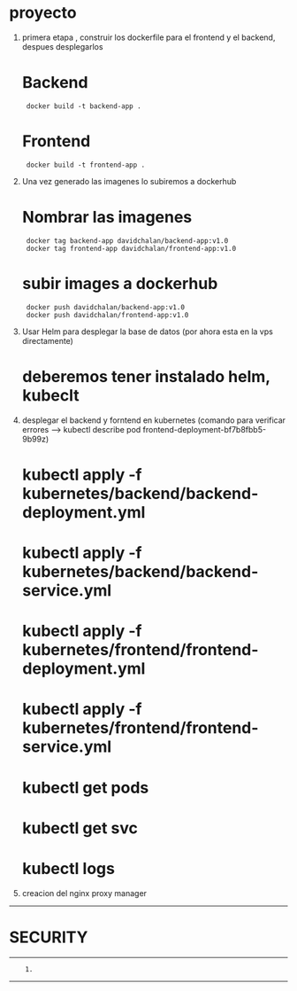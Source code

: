 # proyecto

1. primera etapa , construir los dockerfile para el frontend y el backend, despues desplegarlos 

    # Backend
        docker build -t backend-app . 

    # Frontend
        docker build -t frontend-app . 

2. Una vez generado las imagenes lo subiremos a dockerhub 
    # Nombrar las imagenes
        docker tag backend-app davidchalan/backend-app:v1.0
        docker tag frontend-app davidchalan/frontend-app:v1.0
    # subir images a dockerhub
        docker push davidchalan/backend-app:v1.0
        docker push davidchalan/frontend-app:v1.0

3. Usar Helm para desplegar la base de datos (por ahora esta en la vps directamente)
    # deberemos tener instalado helm, kubeclt

4. desplegar el backend y forntend en kubernetes (comando para verificar errores --> kubectl describe pod frontend-deployment-bf7b8fbb5-9b99z)
    # kubectl apply -f kubernetes/backend/backend-deployment.yml
    # kubectl apply -f kubernetes/backend/backend-service.yml

    # kubectl apply -f kubernetes/frontend/frontend-deployment.yml
    # kubectl apply -f kubernetes/frontend/frontend-service.yml

    # kubectl get pods
    # kubectl get svc
    # kubectl logs <nombre-del-pod>

5. creacion del nginx proxy manager 


------------------------------------------------------------------
#                              SECURITY                        
------------------------------------------------------------------
        1. 


------------------------------------------------------------------

